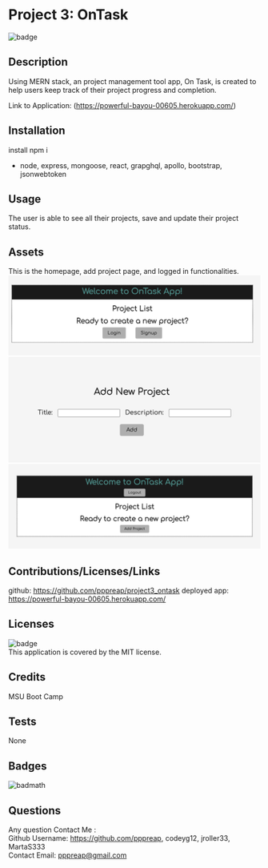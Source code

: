# Project 3: OnTask
  ![badge](https://img.shields.io/badge/license-MIT-brightgreen)<br />

## Description

Using MERN stack, an project management tool app, On Task, is created to help users keep track of their project progress and completion. 

Link to Application: (https://powerful-bayou-00605.herokuapp.com/)

## Installation
install npm  i
- node, express, mongoose, react, grapghql, apollo, bootstrap, jsonwebtoken


## Usage
The user is able to see all their projects, save and update their project status. 

## Assets
 This is the homepage, add project page, and logged in functionalities.
![Homepage](./client/src/components/homepage.png)
![Add Project](./client/src/components/addproject.png)
![logged in page](./client/src/components/loggedin.png)


## Contributions/Licenses/Links
github: https://github.com/pppreap/project3_ontask
deployed app: https://powerful-bayou-00605.herokuapp.com/

## Licenses
![badge](https://img.shields.io/badge/license-MIT-brightgreen)
<br />
This application is covered by the MIT license. 

## Credits
MSU Boot Camp

## Tests
None


## Badges

![badmath](https://img.shields.io/github/languages/top/lernantino/badmath)


## Questions
Any question Contact Me :<br/>
Github Username: https://github.com/pppreap, codeyg12, jroller33, MartaS333 <br/>
Contact Email: pppreap@gmail.com
